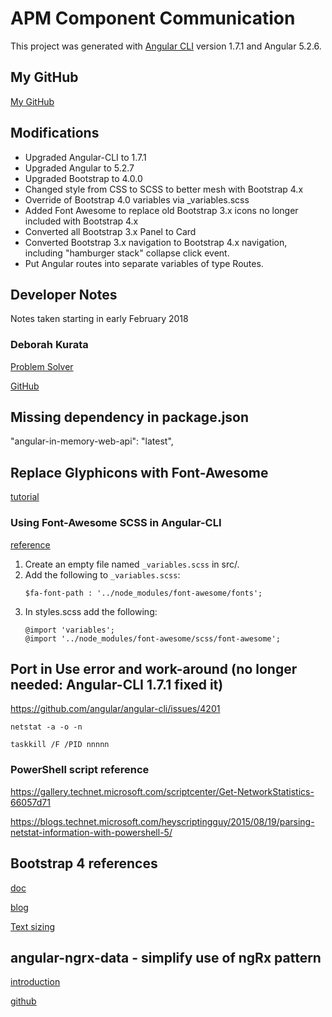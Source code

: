 # APM Component Communication

This project was generated with [Angular CLI](https://github.com/angular/angular-cli) version 1.7.1 and Angular 5.2.6.

## My GitHub
[My GitHub](https://github.com/fmorriso/APM-communication)

## Modifications
* Upgraded Angular-CLI to 1.7.1
* Upgraded Angular to 5.2.7
* Upgraded Bootstrap to 4.0.0
* Changed style from CSS to SCSS to better mesh with Bootstrap 4.x
* Override of Bootstrap 4.0 variables via _variables.scss
* Added Font Awesome to replace old Bootstrap 3.x icons no longer included with Bootstrap 4.x
* Converted all Bootstrap 3.x Panel to Card
* Converted Bootstrap 3.x navigation to Bootstrap 4.x navigation, including "hamburger stack" collapse click event.
* Put Angular routes into separate variables of type Routes. 

## Developer Notes
Notes taken starting in early February 2018
### Deborah Kurata
[Problem Solver](http://blogs.msmvps.com/deborahk/angular-component-communication-problem-solver)

[GitHub](https://github.com/DeborahK/Angular-Communication)

## Missing dependency in package.json
 "angular-in-memory-web-api": "latest",
## Replace Glyphicons with Font-Awesome
[tutorial](https://medium.com/@beeman/tutorial-add-bootstrap-to-angular-cli-apps-b0a652f2eb2)

### Using Font-Awesome SCSS in Angular-CLI
[reference](https://github.com/angular/angular-cli/blob/master/docs/documentation/stories/include-font-awesome.md#using-sass)
  
1. Create an empty file named `_variables.scss` in src/.  
1. Add the following to `_variables.scss`:
    ```  
    $fa-font-path : '../node_modules/font-awesome/fonts';
    ```  
1. In styles.scss add the following:
    ```  
    @import 'variables';
    @import '../node_modules/font-awesome/scss/font-awesome';
    ```
## Port in Use error and work-around (no longer needed: Angular-CLI 1.7.1 fixed it)
https://github.com/angular/angular-cli/issues/4201
```
netstat -a -o -n

taskkill /F /PID nnnnn
```
### PowerShell script reference
https://gallery.technet.microsoft.com/scriptcenter/Get-NetworkStatistics-66057d71

https://blogs.technet.microsoft.com/heyscriptingguy/2015/08/19/parsing-netstat-information-with-powershell-5/
## Bootstrap 4 references

[doc](https://getbootstrap.com/)

[blog](https://blog.getbootstrap.com/)

[Text sizing](https://getbootstrap.com/docs/4.0/utilities/sizing/)

## angular-ngrx-data - simplify use of ngRx pattern
[introduction](https://github.com/johnpapa/angular-ngrx-data/blob/master/docs/introduction.md#introduction-to-ngrx-data)

[github](https://github.com/johnpapa/angular-ngrx-data)

